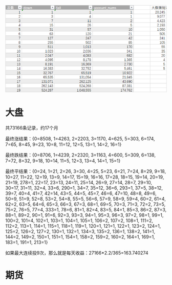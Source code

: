 
![alt text](image.png)

# 大盘
共73166条记录，约17个月

最终涨结果：{0=8508, 1=4263, 2=2203, 3=1170, 4=625, 5=303, 6=174, 7=65, 8=45, 9=23, 10=8, 11=12, 12=5, 13=1, 14=2, 16=1}

最终跌结果：{0=8706, 1=4239, 2=2320, 3=1163, 4=600, 5=309, 6=138, 7=72, 8=32, 9=18, 10=14, 11=5, 12=3, 13=4, 14=1, 15=1}

最终平结果：{0=24, 1=21, 2=26, 3=30, 4=25, 5=23, 6=21, 7=24, 8=29, 9=18, 10=27, 11=22, 12=19, 13=9, 14=17, 15=19, 16=16, 17=28, 
            18=15, 19=14, 20=19, 21=19, 278=1, 22=17, 23=13, 24=11, 25=14, 26=9, 27=14, 28=7, 29=10, 30=17, 31=11, 32=4, 33=6, 
            290=1, 34=7, 35=12, 36=6, 293=1, 37=5, 38=12, 39=7, 40=4, 41=7, 42=14, 43=5, 44=5, 45=7, 46=6, 47=10, 48=8, 49=6, 50=9, 
            51=9, 52=8, 53=2, 54=8, 55=5, 56=6, 57=9, 58=9, 59=4, 60=2, 61=4, 62=2, 63=5, 64=6, 65=3, 66=3, 67=3, 68=1, 69=5, 70=3, 
            71=3, 72=2, 73=5, 75=2, 76=5, 77=4, 333=1, 78=6, 81=1, 82=4, 83=5, 84=1, 85=3, 86=2, 87=3, 88=1, 89=2, 90=1, 91=6, 92=3, 
            93=3, 94=1, 95=3, 96=3, 97=2, 98=1, 99=1, 100=2, 101=4, 102=1, 103=1, 104=1, 105=1, 106=2, 107=2, 108=1, 111=2, 112=2, 
            113=1, 114=1, 115=1, 118=1, 119=1, 120=1, 121=1, 122=1, 123=2, 124=1, 125=2, 126=2, 127=2, 130=1, 132=1, 134=3, 135=2, 
            136=1, 138=2, 141=1, 144=2, 149=2, 150=1, 151=1, 154=1, 158=2, 159=2, 160=2, 164=1, 169=1, 183=1, 191=1, 213=1}

如果最大连续投9次，那么就是每天收益：27166*2.2/365=163.740274

# 期货


